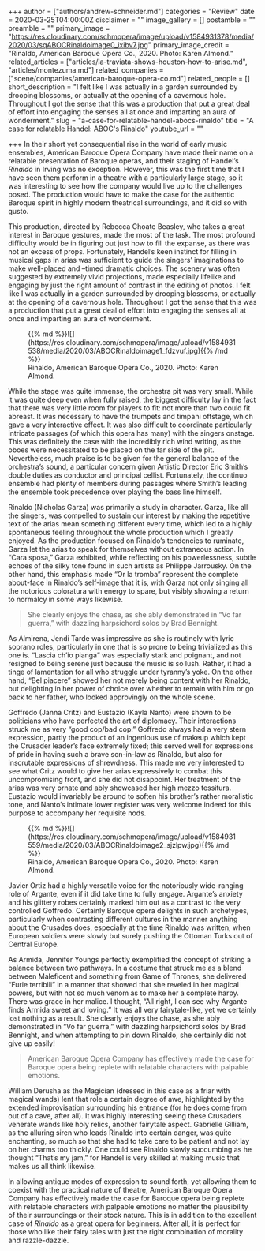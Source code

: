 +++
author = ["authors/andrew-schneider.md"]
categories = "Review"
date = 2020-03-25T04:00:00Z
disclaimer = ""
image_gallery = []
postamble = ""
preamble = ""
primary_image = "https://res.cloudinary.com/schmopera/image/upload/v1584931378/media/2020/03/sqABOCRinaldoimage0_ixibv7.jpg"
primary_image_credit = "Rinaldo, American Baroque Opera Co., 2020. Photo: Karen Almond."
related_articles = ["articles/la-traviata-shows-houston-how-to-arise.md", "articles/montezuma.md"]
related_companies = ["scene/companies/american-baroque-opera-co.md"]
related_people = []
short_description = "I felt like I was actually in a garden surrounded by drooping blossoms, or actually at the opening of a cavernous hole. Throughout I got the sense that this was a production that put a great deal of effort into engaging the senses all at once and imparting an aura of wonderment."
slug = "a-case-for-relatable-handel-abocs-rinaldo"
title = "A case for relatable Handel: ABOC's Rinaldo"
youtube_url = ""

+++
In their short yet consequential rise in the world of early music ensembles, American Baroque Opera Company have made their name on a relatable presentation of Baroque operas, and their staging of Handel’s _Rinaldo_ in Irving was no exception. However, this was the first time that I have seen them perform in a theatre with a particularly large stage, so it was interesting to see how the company would live up to the challenges posed. The production would have to make the case for the authentic Baroque spirit in highly modern theatrical surroundings, and it did so with gusto.

This production, directed by Rebecca Choate Beasley, who takes a great interest in Baroque gestures, made the most of the task. The most profound difficulty would be in figuring out just how to fill the expanse, as there was not an excess of props. Fortunately, Handel’s keen instinct for filling in musical gaps in arias was sufficient to guide the singers’ imaginations to make well-placed and –timed dramatic choices. The scenery was often suggested by extremely vivid projections, made especially lifelike and engaging by just the right amount of contrast in the editing of photos. I felt like I was actually in a garden surrounded by drooping blossoms, or actually at the opening of a cavernous hole. Throughout I got the sense that this was a production that put a great deal of effort into engaging the senses all at once and imparting an aura of wonderment.

<figure data-type="image">{{% md %}}![](https://res.cloudinary.com/schmopera/image/upload/v1584931538/media/2020/03/ABOCRinaldoimage1_fdzvuf.jpg){{% /md %}}

<figcaption>Rinaldo, American Baroque Opera Co., 2020. Photo: Karen Almond.</figcaption>  
</figure>

While the stage was quite immense, the orchestra pit was very small. While it was quite deep even when fully raised, the biggest difficulty lay in the fact that there was very little room for players to fit: not more than two could fit abreast. It was necessary to have the trumpets and timpani offstage, which gave a very interactive effect. It was also difficult to coordinate particularly intricate passages (of which this opera has many) with the singers onstage. This was definitely the case with the incredibly rich wind writing, as the oboes were necessitated to be placed on the far side of the pit. Nevertheless, much praise is to be given for the general balance of the orchestra’s sound, a particular concern given Artistic Director Eric Smith’s double duties as conductor and principal cellist. Fortunately, the continuo ensemble had plenty of members during passages where Smith’s leading the ensemble took precedence over playing the bass line himself.

Rinaldo (Nicholas Garza) was primarily a study in character. Garza, like all the singers, was compelled to sustain our interest by making the repetitive text of the arias mean something different every time, which led to a highly spontaneous feeling throughout the whole production which I greatly enjoyed. As the production focused on Rinaldo’s tendencies to ruminate, Garza let the arias to speak for themselves without extraneous action. In “Cara sposa,” Garza exhibited, while reflecting on his powerlessness, subtle echoes of the silky tone found in such artists as Philippe Jarrousky. On the other hand, this emphasis made “Or la tromba” represent the complete about-face in Rinaldo’s self-image that it is, with Garza not only singing all the notorious coloratura with energy to spare, but visibly showing a return to normalcy in some ways likewise.

> She clearly enjoys the chase, as she ably demonstrated in “Vo far guerra,” with dazzling harpsichord solos by Brad Bennight.

As Almirena, Jendi Tarde was impressive as she is routinely with lyric soprano roles, particularly in one that is so prone to being trivialized as this one is. “Lascia ch’io pianga” was especially stark and poignant, and not resigned to being serene just because the music is so lush. Rather, it had a tinge of lamentation for all who struggle under tyranny’s yoke. On the other hand, “Bel piacere” showed her not merely being content with her Rinaldo, but delighting in her power of choice over whether to remain with him or go back to her father, who looked approvingly on the whole scene.

Goffredo (Janna Critz) and Eustazio (Kayla Nanto) were shown to be politicians who have perfected the art of diplomacy. Their interactions struck me as very “good cop/bad cop.”  Goffredo always had a very stern expression, partly the product of an ingenious use of makeup which kept the Crusader leader’s face extremely fixed; this served well for expressions of pride in having such a brave son-in-law as Rinaldo, but also for inscrutable expressions of shrewdness. This made me very interested to see what Critz would to give her arias expressively to combat this uncompromising front, and she did not disappoint. Her treatment of the arias was very ornate and ably showcased her high mezzo tessitura. Eustazio would invariably be around to soften his brother’s rather moralistic tone, and Nanto’s intimate lower register was very welcome indeed for this purpose to accompany her requisite nods.

<figure data-type="image">{{% md %}}![](https://res.cloudinary.com/schmopera/image/upload/v1584931559/media/2020/03/ABOCRinaldoimage2_sjzlpw.jpg){{% /md %}}

<figcaption>Rinaldo, American Baroque Opera Co., 2020. Photo: Karen Almond.</figcaption>  
</figure>

Javier Ortiz had a highly versatile voice for the notoriously wide-ranging role of Argante, even if it did take time to fully engage. Argante’s anxiety and his glittery robes certainly marked him out as a contrast to the very controlled Goffredo. Certainly Baroque opera delights in such archetypes, particularly when contrasting different cultures in the manner anything about the Crusades does, especially at the time Rinaldo was written, when European soldiers were slowly but surely pushing the Ottoman Turks out of Central Europe.

As Armida, Jennifer Youngs perfectly exemplified the concept of striking a balance between two pathways. In a costume that struck me as a blend between Maleficent and something from Game of Thrones, she delivered “Furie terribili” in a manner that showed that she reveled in her magical powers, but with not so much venom as to make her a complete harpy. There was grace in her malice. I thought, “All right, I can see why Argante finds Armida sweet and loving.” It was all very fairytale-like, yet we certainly lost nothing as a result. She clearly enjoys the chase, as she ably demonstrated in “Vo far guerra,” with dazzling harpsichord solos by Brad Bennight, and when attempting to pin down Rinaldo, she certainly did not give up easily!

> American Baroque Opera Company has effectively made the case for Baroque opera being replete with relatable characters with palpable emotions.

William Derusha as the Magician (dressed in this case as a friar with magical wands) lent that role a certain degree of awe, highlighted by the extended improvisation surrounding his entrance (for he does come from out of a cave, after all). It was highly interesting seeing these Crusaders venerate wands like holy relics, another fairytale aspect. Gabrielle Gilliam, as the alluring siren who leads Rinaldo into certain danger, was quite enchanting, so much so that she had to take care to be patient and not lay on her charms too thickly.  One could see Rinaldo slowly succumbing as he thought “That’s my jam,” for Handel is very skilled at making music that makes us all think likewise.

In allowing antique modes of expression to sound forth, yet allowing them to coexist with the practical nature of theatre, American Baroque Opera Company has effectively made the case for Baroque opera being replete with relatable characters with palpable emotions no matter the plausibility of their surroundings or their stock nature. This is in addition to the excellent case of _Rinaldo_ as a great opera for beginners. After all, it is perfect for those who like their fairy tales with just the right combination of morality and razzle-dazzle.